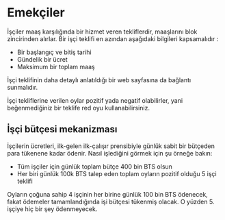 # Emekçiler

İşçiler maaş karşılığında bir hizmet veren tekliflerdir, maaşlarını blok zincirinden alırlar. Bir işçi teklifi en azından aşağıdaki bilgileri kapsamalıdır :

* Bir başlangıç ve bitiş tarihi
* Gündelik bir ücret
* Maksimum bir toplam maaş

İşçi teklifinin daha detaylı anlatıldığı bir web sayfasına da bağlantı sunmalıdır.

İşçi tekliflerine verilen oylar pozitif yada negatif olabilirler, yani beğenmediğiniz bir teklife red oyu kullanabilirsiniz.

## İşçi bütçesi mekanizması
İşçilerin ücretleri, ilk-gelen ilk-çalışır prensibiyle günlük sabit bir bütçeden para tükenene kadar ödenir. Nasıl işlediğini görmek için şu örneğe bakın:

* Tüm işçiler için günlük toplam bütçe 400 bin BTS olsun
* Her biri günlük 100k BTS talep eden toplam oyların pozitif olduğu 5 işçi teklifi

Oyların çoğuna sahip 4 işçinin her birine günlük 100 bin BTS ödenecek, fakat ödemeler tamamlandığında işi bütçesi tükenmiş olacak. O yüzden 5. işçiye hiç bir şey ödenmeyecek.
